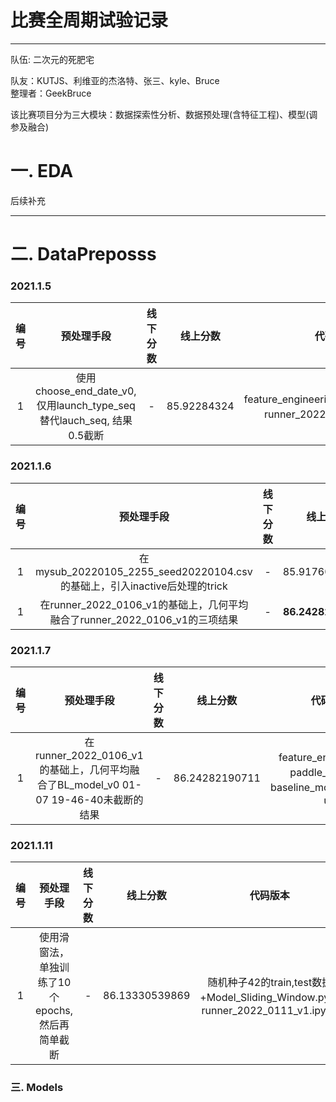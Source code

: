 # 比赛全周期试验记录
-------------------------------------------------------------
队伍: 二次元的死肥宅

队友：KUTJS、利维亚的杰洛特、张三、kyle、Bruce <br>
整理者：GeekBruce <br>

该比赛项目分为三大模块：数据探索性分析、数据预处理(含特征工程)、模型(调参及融合)


# 一. EDA
后续补充

-------------------------------------------------------------

# 二. DataPreposss

### 2021.1.5

|编号|预处理手段|线下分数|线上分数|代码版本|数据版本|
|:--:|:--:|:--:|:--:|:--:|:--:|
|1|使用choose_end_date_v0, 仅用launch_type_seq替代lauch_seq, 结果0.5截断|-|85.92284324|feature_engineering_2022_0105_v1、runner_2022_0105_v1、tools|mysub_20220105_2309_seed20220104|

### 2021.1.6

|编号|预处理手段|线下分数|线上分数|代码版本|数据版本|
|:--:|:--:|:--:|:--:|:--:|:--:|
|1|在mysub_20220105_2255_seed20220104.csv的基础上，引入inactive后处理的trick|-|85.91760549297|feature_engineering_2022_0105_v1、runner_2022_0106_v1、tools|mysub_20220106_1639_seed20210104|
|1|在runner_2022_0106_v1的基础上，几何平均融合了runner_2022_0106_v1的三项结果|-|**86.24282190711**|feature_engineering_2022_0105_v1、runner_2022_0106_v1、tools|mysub_20220106_2353_seed20210104|

### 2021.1.7

|编号|预处理手段|线下分数|线上分数|代码版本|数据版本|
|:--:|:--:|:--:|:--:|:--:|:--:|
|1|在runner_2022_0106_v1的基础上，几何平均融合了BL_model_v0 01-07 19-46-40未截断的结果|-|86.24282190711|feature_engineering、paddle_models、baseline_model_paddle、util|mysub_20220107_2025_seed20210104|

### 2021.1.11

|编号|预处理手段|线下分数|线上分数|代码版本|数据版本|
|:--:|:--:|:--:|:--:|:--:|:--:|
|1|使用滑窗法，单独训练了10个epochs,然后再简单截断|-|86.13330539869|随机种子42的train,test数据+Model_Sliding_Window.py、runner_2022_0111_v1.ipynb|mysub_20220111_2135_seed20210109|




### 三. Models
